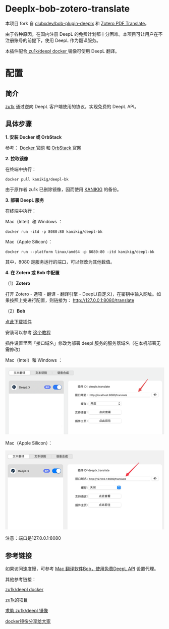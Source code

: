 # Deeplx-bob-zotero-translate

本项目 fork 自 [clubxdev/bob-plugin-deeplx](https://github.com/clubxdev/bob-plugin-deeplx) 和 [Zotero PDF Translate](https://github.com/windingwind/zotero-pdf-translate/pull/342)。

由于各种原因，在国内注册 DeepL 的免费计划都十分困难。本项目可让用户在不注册账号的前提下，使用 DeepL 作为翻译服务。

本插件配合[ zu1k/deepl docker ](https://hub.docker.com/r/zu1k/deepl)镜像可使用 DeepL 翻译。

# 配置
## 简介

[zu1k](https://github.com/zu1k) 通过逆向 DeepL 客户端使用的协议，实现免费的 DeepL API。

## 具体步骤

**1. 安装 Docker 或 OrbStack**

参考： [Docker 官网](https://www.docker.com/) 和 [OrbStack 官网](https://orbstack.dev/)

**2. 拉取镜像**

在终端中执行：

```Shell
docker pull kanikig/deepl-bk
```

由于原作者 zu1k 已删除镜像，因而使用 [KANIKIG](https://github.com/clubxdev/bob-plugin-deeplx/issues/3) 的备份。

**3. 部署 DeepL 服务**

在终端中执行：

Mac（Intel）和 Windows ：

```Shell
docker run -itd -p 8080:80 kanikig/deepl-bk 
```


Mac（Apple Silicon）：

```Shell
docker run --platform linux/amd64 -p 8080:80 -itd kanikig/deepl-bk
```


其中，8080 是服务运行的端口，可以修改为其他数值。

**4. 在 Zotero 或 Bob 中配置**

（1）**Zotero**

打开 Zotero - 选项 - 翻译 - 翻译引擎 - DeepL(自定义)，在密钥中输入网址。如果按照上完进行配置，则链接为： http://127.0.0.1:8080/translate

（2）**Bob**

[点此下载插件](https://github.com/ZacharyLauGitHub/Deeplx-bob-zotero-translate/raw/master/deeplx.translate.bobplugin)

安装可以参考 [这个教程](https://ripperhe.gitee.io/bob/#/general/quickstart/plugin)

插件设置里面「接口域名」修改为部署 deepl 服务的服务器域名（在本机部署无需修改）

Mac（Intel）和 Windows ：

![](https://raw.githubusercontent.com/ZacharyLauGitHub/images/master/2023/CleanShot%202023-07-25%20at%2014.38.53%402x.png)

Mac（Apple Silicon）：

![](https://raw.githubusercontent.com/ZacharyLauGitHub/images/master/2023/deeplx-setting.jpg)

注意：端口是127.0.0.1:8080

## 参考链接

如果访问速度慢，可参考 [Mac 翻译软件Bob，使用免费DeepL API](https://zhuanlan.zhihu.com/p/484946276) 设置代理。

其他参考链接：

[ zu1k/deepl docker ](https://hub.docker.com/r/zu1k/deepl)

[zu1k的项目](https://zu1k.com/projects/#deepl-free-api)

[求助 zu1k/deepl 镜像](https://github.com/clubxdev/bob-plugin-deeplx/issues/2)

[docker镜像分享给大家](https://github.com/clubxdev/bob-plugin-deeplx/issues/3)
